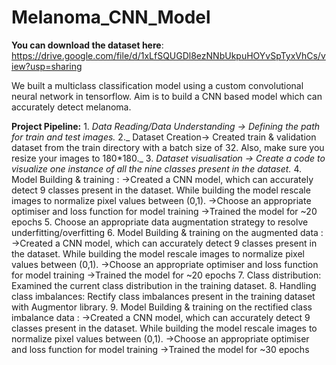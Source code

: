 # Melanoma_CNN_Model
**You can download the dataset here**: https://drive.google.com/file/d/1xLfSQUGDl8ezNNbUkpuHOYvSpTyxVhCs/view?usp=sharing

We built a multiclass classification model using a custom convolutional neural network in tensorflow. 
Aim is to build a CNN based model which can accurately detect melanoma.

**Project Pipeline:**
 	1. _Data Reading/Data Understanding → Defining the path for train and test images._
	2._ Dataset Creation→ Created train & validation dataset from the train directory with a batch size of 32. Also, make sure you resize your images to 180*180._
	3. _Dataset visualisation → Create a code to visualize one instance of all the nine classes present in the dataset._
	4. Model Building & training : 
	→Created a CNN model, which can accurately detect 9 classes present in the dataset. While building the model rescale images to normalize pixel values between (0,1).
	→Choose an appropriate optimiser and loss function for model training
	→Trained the model for ~20 epochs
		5. Choose an appropriate data augmentation strategy to resolve underfitting/overfitting
		6. Model Building & training on the augmented data :
			→Created a CNN model, which can accurately detect 9 classes present in the dataset. While building the model rescale images to normalize pixel values between (0,1).
			→Choose an appropriate optimiser and loss function for model training
			→Trained the model for ~20 epochs
		7. Class distribution: Examined the current class distribution in the training dataset.
		8. Handling class imbalances: Rectify class imbalances present in the training dataset with Augmentor library.
		9. Model Building & training on the rectified class imbalance data :
			→Created a CNN model, which can accurately detect 9 classes present in the dataset. While building the model rescale images to normalize pixel values between (0,1).
			→Choose an appropriate optimiser and loss function for model training
			→Trained the model for ~30 epochs
